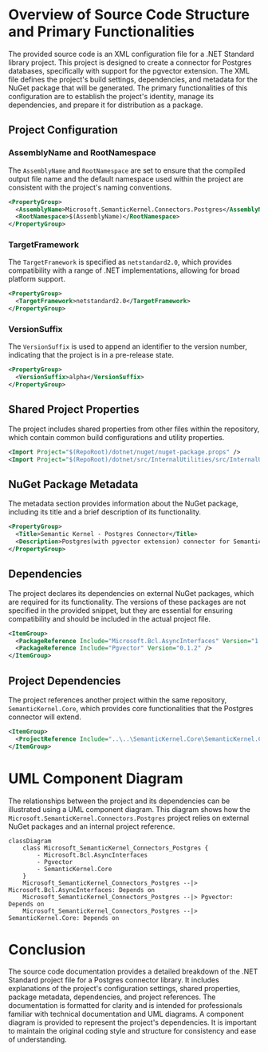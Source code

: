 # Overview of Source Code Structure and Primary Functionalities

The provided source code is an XML configuration file for a .NET Standard library project. This project is designed to create a connector for Postgres databases, specifically with support for the pgvector extension. The XML file defines the project's build settings, dependencies, and metadata for the NuGet package that will be generated. The primary functionalities of this configuration are to establish the project's identity, manage its dependencies, and prepare it for distribution as a package.

## Project Configuration

### AssemblyName and RootNamespace

The `AssemblyName` and `RootNamespace` are set to ensure that the compiled output file name and the default namespace used within the project are consistent with the project's naming conventions.

```xml
<PropertyGroup>
  <AssemblyName>Microsoft.SemanticKernel.Connectors.Postgres</AssemblyName>
  <RootNamespace>$(AssemblyName)</RootNamespace>
</PropertyGroup>
```

### TargetFramework

The `TargetFramework` is specified as `netstandard2.0`, which provides compatibility with a range of .NET implementations, allowing for broad platform support.

```xml
<PropertyGroup>
  <TargetFramework>netstandard2.0</TargetFramework>
</PropertyGroup>
```

### VersionSuffix

The `VersionSuffix` is used to append an identifier to the version number, indicating that the project is in a pre-release state.

```xml
<PropertyGroup>
  <VersionSuffix>alpha</VersionSuffix>
</PropertyGroup>
```

## Shared Project Properties

The project includes shared properties from other files within the repository, which contain common build configurations and utility properties.

```xml
<Import Project="$(RepoRoot)/dotnet/nuget/nuget-package.props" />
<Import Project="$(RepoRoot)/dotnet/src/InternalUtilities/src/InternalUtilities.props" />
```

## NuGet Package Metadata

The metadata section provides information about the NuGet package, including its title and a brief description of its functionality.

```xml
<PropertyGroup>
  <Title>Semantic Kernel - Postgres Connector</Title>
  <Description>Postgres(with pgvector extension) connector for Semantic Kernel plugins and semantic memory</Description>
</PropertyGroup>
```

## Dependencies

The project declares its dependencies on external NuGet packages, which are required for its functionality. The versions of these packages are not specified in the provided snippet, but they are essential for ensuring compatibility and should be included in the actual project file.

```xml
<ItemGroup>
  <PackageReference Include="Microsoft.Bcl.AsyncInterfaces" Version="1.1.1" />
  <PackageReference Include="Pgvector" Version="0.1.2" />
</ItemGroup>
```

## Project Dependencies

The project references another project within the same repository, `SemanticKernel.Core`, which provides core functionalities that the Postgres connector will extend.

```xml
<ItemGroup>
  <ProjectReference Include="..\..\SemanticKernel.Core\SemanticKernel.Core.csproj" />
</ItemGroup>
```

# UML Component Diagram

The relationships between the project and its dependencies can be illustrated using a UML component diagram. This diagram shows how the `Microsoft.SemanticKernel.Connectors.Postgres` project relies on external NuGet packages and an internal project reference.

```mermaid
classDiagram
    class Microsoft_SemanticKernel_Connectors_Postgres {
        - Microsoft.Bcl.AsyncInterfaces
        - Pgvector
        - SemanticKernel.Core
    }
    Microsoft_SemanticKernel_Connectors_Postgres --|> Microsoft.Bcl.AsyncInterfaces: Depends on
    Microsoft_SemanticKernel_Connectors_Postgres --|> Pgvector: Depends on
    Microsoft_SemanticKernel_Connectors_Postgres --|> SemanticKernel.Core: Depends on
```

# Conclusion

The source code documentation provides a detailed breakdown of the .NET Standard project file for a Postgres connector library. It includes explanations of the project's configuration settings, shared properties, package metadata, dependencies, and project references. The documentation is formatted for clarity and is intended for professionals familiar with technical documentation and UML diagrams. A component diagram is provided to represent the project's dependencies. It is important to maintain the original coding style and structure for consistency and ease of understanding.